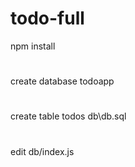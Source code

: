 # todo-full
npm install
#
create database todoapp
#
create table todos db\db.sql 
#
edit db/index.js 
